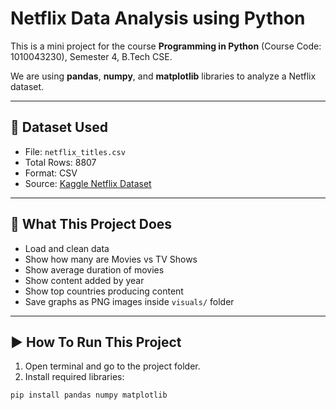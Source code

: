 # Netflix Data Analysis using Python

This is a mini project for the course **Programming in Python** (Course Code: 1010043230), Semester 4, B.Tech CSE.

We are using **pandas**, **numpy**, and **matplotlib** libraries to analyze a Netflix dataset.

---

## 📁 Dataset Used

- File: `netflix_titles.csv`
- Total Rows: 8807
- Format: CSV
- Source: [Kaggle Netflix Dataset](https://www.kaggle.com/datasets/shivamb/netflix-shows)

---

## 🧪 What This Project Does

- Load and clean data
- Show how many are Movies vs TV Shows
- Show average duration of movies
- Show content added by year
- Show top countries producing content
- Save graphs as PNG images inside `visuals/` folder

---

## ▶️ How To Run This Project

1. Open terminal and go to the project folder.
2. Install required libraries:

```bash
pip install pandas numpy matplotlib